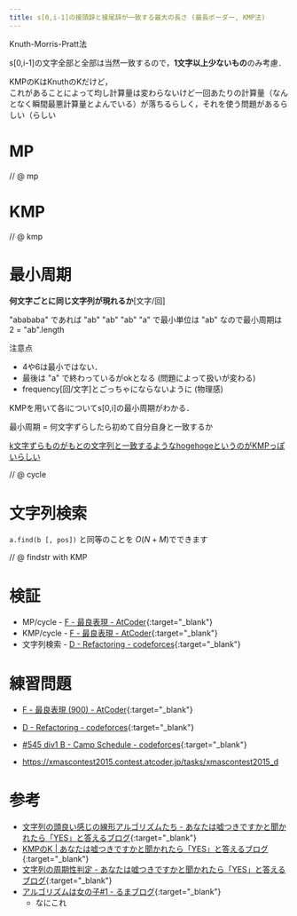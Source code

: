 ```yaml
---
title: s[0,i-1]の接頭辞と接尾辞が一致する最大の長さ (最長ボーダー, KMP法)
---
```


Knuth-Morris-Pratt法

s[0,i-1]の文字全部と全部は当然一致するので，**1文字以上少ないもの**のみ考慮．

KMPのKはKnuthのKだけど，  
これがあることによって均し計算量は変わらないけど一回あたりの計算量（なんとなく瞬間最悪計算量とよんでいる）が落ちるらしく，それを使う問題があるらしい（らしい

# MP

// @ mp

# KMP

// @ kmp

# 最小周期

**何文字ごとに同じ文字列が現れるか**\[文字/回]

"abababa" であれば "ab" "ab" "ab" "a" で最小単位は "ab" なので最小周期は 2 = "ab".length  

注意点

* 4や6は最小ではない．
* 最後は "a" で終わっているがokとなる (問題によって扱いが変わる)
* frequency\[回/文字]とごっちゃにならないように (物理感)

KMPを用いて各iについてs[0,i]の最小周期がわかる．

最小周期 = 何文字ずらしたら初めて自分自身と一致するか

[k文字ずらものがもとの文字列と一致するようなhogehogeというのがKMPっぽいらしい](http://snuke.hatenablog.com/entry/2015/04/05/184819)

// @ cycle

# 文字列検索

`a.find(b [, pos])` と同等のことを $O(N+M)$でできます

// @ findstr with KMP

# 検証

* MP/cycle - [F - 最良表現 - AtCoder](https://beta.atcoder.jp/contests/arc060/submissions/2179734){:target="_blank"}<!--_-->
* KMP/cycle - [F - 最良表現 - AtCoder](https://beta.atcoder.jp/contests/arc060/submissions/2213473){:target="_blank"}<!--_-->
* 文字列検索 - [D - Refactoring - codeforces](https://codeforces.com/contest/1055/submission/45542889){:target="_blank"}<!--_-->

# 練習問題

* [F - 最良表現 (900) - AtCoder](https://beta.atcoder.jp/contests/arc060/tasks/arc060_d){:target="_blank"}<!--_-->
* [D - Refactoring - codeforces](https://codeforces.com/contest/1055/problem/D){:target="_blank"}<!--_-->
* [#545 div1 B - Camp Schedule - codeforces](https://codeforces.com/contest/1137/problem/B){:target="_blank"}<!--_-->

* https://xmascontest2015.contest.atcoder.jp/tasks/xmascontest2015_d

# 参考

* [文字列の頭良い感じの線形アルゴリズムたち - あなたは嘘つきですかと聞かれたら「YES」と答えるブログ](http://snuke.hatenablog.com/entry/2014/12/01/235807){:target="_blank"}
* [KMPのK \| あなたは嘘つきですかと聞かれたら「YES」と答えるブログ](http://snuke.hatenablog.com/entry/2017/07/18/101026){:target="_blank"}<!--_-->
* [文字列の周期性判定 - あなたは嘘つきですかと聞かれたら「YES」と答えるブログ](http://snuke.hatenablog.com/entry/2015/04/05/184819){:target="_blank"}<!--_-->
* [アルゴリズムは女の子#1 - るまブログ](https://tomorinao.blogspot.com/2018/03/1_20.html){:target="_blank"}<!--_-->
  * なにこれ

